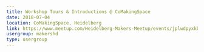 ```yaml
---
title: Workshop Tours & Introductions @ CoMakingSpace
date: 2018-07-04
location: CoMakingSpace, Heidelberg
link: https://www.meetup.com/Heidelberg-Makers-Meetup/events/jplwdpyxkbgb/
usergroup: makershd
type: usergroup
---
```

